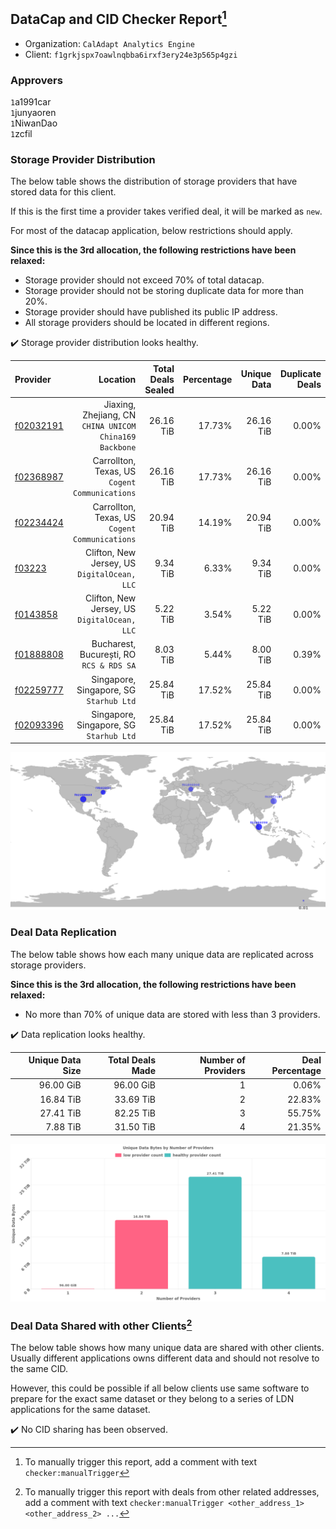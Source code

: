 ## DataCap and CID Checker Report[^1]
 - Organization: `CalAdapt Analytics Engine`
 - Client: `f1grkjspx7oawlnqbba6irxf3ery24e3p565p4gzi`
### Approvers
`1`a1991car<br/>`1`junyaoren<br/>`1`NiwanDao<br/>`1`zcfil

### Storage Provider Distribution
The below table shows the distribution of storage providers that have stored data for this client.

If this is the first time a provider takes verified deal, it will be marked as `new`.

For most of the datacap application, below restrictions should apply.

**Since this is the 3rd allocation, the following restrictions have been relaxed:**
 - Storage provider should not exceed 70% of total datacap.
 - Storage provider should not be storing duplicate data for more than 20%.
 - Storage provider should have published its public IP address.
 - All storage providers should be located in different regions.

✔️ Storage provider distribution looks healthy.

| Provider                                              |                                                   Location | Total Deals Sealed | Percentage | Unique Data | Duplicate Deals |
| :---------------------------------------------------- | ---------------------------------------------------------: | -----------------: | ---------: | ----------: | --------------: |
| [f02032191](https://filfox.info/en/address/f02032191) | Jiaxing, Zhejiang, CN<br/>`CHINA UNICOM China169 Backbone` |          26.16 TiB |     17.73% |   26.16 TiB |           0.00% |
| [f02368987](https://filfox.info/en/address/f02368987) |          Carrollton, Texas, US<br/>`Cogent Communications` |          26.16 TiB |     17.73% |   26.16 TiB |           0.00% |
| [f02234424](https://filfox.info/en/address/f02234424) |          Carrollton, Texas, US<br/>`Cogent Communications` |          20.94 TiB |     14.19% |   20.94 TiB |           0.00% |
| [f03223](https://filfox.info/en/address/f03223)       |            Clifton, New Jersey, US<br/>`DigitalOcean, LLC` |           9.34 TiB |      6.33% |    9.34 TiB |           0.00% |
| [f0143858](https://filfox.info/en/address/f0143858)   |            Clifton, New Jersey, US<br/>`DigitalOcean, LLC` |           5.22 TiB |      3.54% |    5.22 TiB |           0.00% |
| [f01888808](https://filfox.info/en/address/f01888808) |                Bucharest, București, RO<br/>`RCS & RDS SA` |           8.03 TiB |      5.44% |    8.00 TiB |           0.39% |
| [f02259777](https://filfox.info/en/address/f02259777) |                 Singapore, Singapore, SG<br/>`Starhub Ltd` |          25.84 TiB |     17.52% |   25.84 TiB |           0.00% |
| [f02093396](https://filfox.info/en/address/f02093396) |                 Singapore, Singapore, SG<br/>`Starhub Ltd` |          25.84 TiB |     17.52% |   25.84 TiB |           0.00% |

<img src="https://raw.githubusercontent.com/data-preservation-programs/filplus-checker-assets/main/filecoin-project/filecoin-plus-large-datasets/issues/2144/1696669765084.png"/>

### Deal Data Replication
The below table shows how each many unique data are replicated across storage providers.


**Since this is the 3rd allocation, the following restrictions have been relaxed:**
- No more than 70% of unique data are stored with less than 3 providers.

✔️ Data replication looks healthy.

| Unique Data Size | Total Deals Made | Number of Providers | Deal Percentage |
| ---------------: | ---------------: | ------------------: | --------------: |
|        96.00 GiB |        96.00 GiB |                   1 |           0.06% |
|        16.84 TiB |        33.69 TiB |                   2 |          22.83% |
|        27.41 TiB |        82.25 TiB |                   3 |          55.75% |
|         7.88 TiB |        31.50 TiB |                   4 |          21.35% |

<img src="https://raw.githubusercontent.com/data-preservation-programs/filplus-checker-assets/main/filecoin-project/filecoin-plus-large-datasets/issues/2144/1696669765808.png"/>

### Deal Data Shared with other Clients[^3]
The below table shows how many unique data are shared with other clients.
Usually different applications owns different data and should not resolve to the same CID.

However, this could be possible if all below clients use same software to prepare for the exact same dataset or they belong to a series of LDN applications for the same dataset.

✔️ No CID sharing has been observed.

[^1]: To manually trigger this report, add a comment with text `checker:manualTrigger`

[^2]: Deals from those addresses are combined into this report as they are specified with `checker:manualTrigger`

[^3]: To manually trigger this report with deals from other related addresses, add a comment with text `checker:manualTrigger <other_address_1> <other_address_2> ...`
